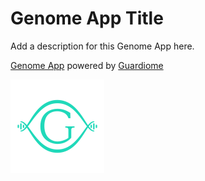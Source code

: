 # Genome App Title

Add a description for this Genome App here.

[Genome App](https://genomeapps.io) powered by [Guardiome](https://guardiome.com)

<div>
  <img src="media/guardiome_logo.png" width="150" height="150">
</div>
